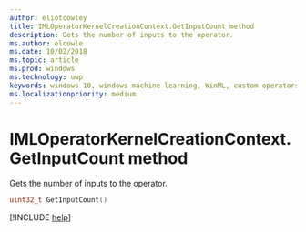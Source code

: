 ```yaml
---
author: eliotcowley
title: IMLOperatorKernelCreationContext.GetInputCount method
description: Gets the number of inputs to the operator.
ms.author: elcowle
ms.date: 10/02/2018
ms.topic: article
ms.prod: windows
ms.technology: uwp
keywords: windows 10, windows machine learning, WinML, custom operators, GetInputCount
ms.localizationpriority: medium
---
```


# IMLOperatorKernelCreationContext.GetInputCount method

Gets the number of inputs to the operator.

```cpp
uint32_t GetInputCount()
```

[!INCLUDE [help](../includes/get-help.md)]